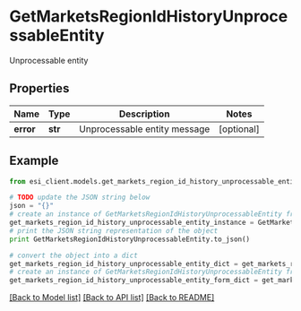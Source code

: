 # GetMarketsRegionIdHistoryUnprocessableEntity

Unprocessable entity

## Properties

Name | Type | Description | Notes
------------ | ------------- | ------------- | -------------
**error** | **str** | Unprocessable entity message | [optional] 

## Example

```python
from esi_client.models.get_markets_region_id_history_unprocessable_entity import GetMarketsRegionIdHistoryUnprocessableEntity

# TODO update the JSON string below
json = "{}"
# create an instance of GetMarketsRegionIdHistoryUnprocessableEntity from a JSON string
get_markets_region_id_history_unprocessable_entity_instance = GetMarketsRegionIdHistoryUnprocessableEntity.from_json(json)
# print the JSON string representation of the object
print GetMarketsRegionIdHistoryUnprocessableEntity.to_json()

# convert the object into a dict
get_markets_region_id_history_unprocessable_entity_dict = get_markets_region_id_history_unprocessable_entity_instance.to_dict()
# create an instance of GetMarketsRegionIdHistoryUnprocessableEntity from a dict
get_markets_region_id_history_unprocessable_entity_form_dict = get_markets_region_id_history_unprocessable_entity.from_dict(get_markets_region_id_history_unprocessable_entity_dict)
```
[[Back to Model list]](../README.md#documentation-for-models) [[Back to API list]](../README.md#documentation-for-api-endpoints) [[Back to README]](../README.md)


